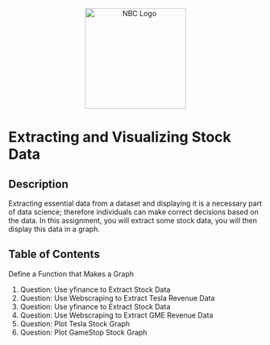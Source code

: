 <p style="text-align:center">
    <a href="https://nick9303.github.io/" target="_blank">
    <img src="https://nick9303.github.io/imgs/logo.png" width="200" alt="NBC Logo">
    </a>
</p>

# Extracting and Visualizing Stock Data
## Description

Extracting essential data from a dataset and displaying it is a necessary part of data science; therefore individuals can make correct decisions based on the data. In this assignment, you will extract some stock data, you will then display this data in a graph.

## Table of Contents

Define a Function that Makes a Graph
1. Question: Use yfinance to Extract Stock Data
2. Question: Use Webscraping to Extract Tesla Revenue Data
3. Question: Use yfinance to Extract Stock Data
4. Question: Use Webscraping to Extract GME Revenue Data
5. Question: Plot Tesla Stock Graph
6. Question: Plot GameStop Stock Graph
